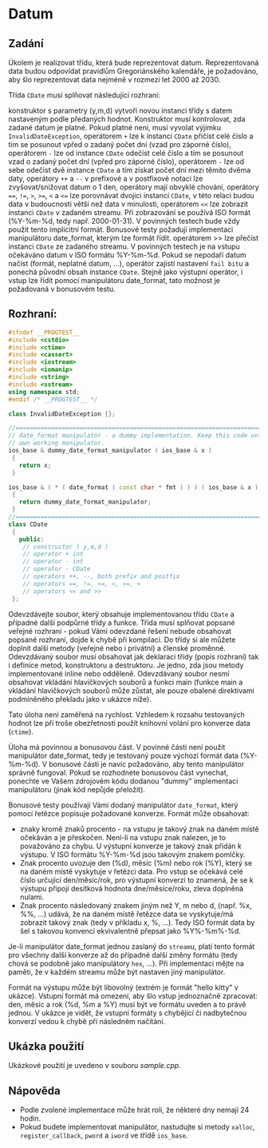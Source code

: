 # Datum
## Zadání
Úkolem je realizovat třídu, která bude reprezentovat datum. Reprezentovaná data budou odpovídat pravidlům Gregoriánského kalendáře, je požadováno, aby šlo reprezentovat data nejméně v rozmezí let 2000 až 2030.

Třída `CDate` musí splňovat následující rozhraní:

konstruktor s parametry (y,m,d) vytvoří novou instanci třídy s datem nastaveným podle předaných hodnot. Konstruktor musí kontrolovat, zda zadané datum je platné. Pokud platné není, musí vyvolat výjimku `InvalidDateException`,
operátorem `+` lze k instanci `CDate` přičíst celé číslo a tím se posunout vpřed o zadaný počet dní (vzad pro záporné číslo),
operátorem `-` lze od instance `CDate` odečíst celé číslo a tím se posunout vzad o zadaný počet dní (vpřed pro záporné číslo),
operátorem `-` lze od sebe odečíst dvě instance `CDate` a tím získat počet dní mezi těmito dvěma daty,
operátory `++` a `--` v prefixové a v postfixové notaci lze zvyšovat/snižovat datum o 1 den, operátory mají obvyklé chování,
operátory `==`, `!=`, `>`, `>=`, `<` a `<=` lze porovnávat dvojici instancí `CDate`, v této relaci budou data v budoucnosti větší než data v minulosti,
operátorem `<<` lze zobrazit instanci `CDate` v zadaném streamu. Při zobrazování se používá ISO formát (%Y-%m-%d, tedy např. 2000-01-31). V povinných testech bude vždy použit tento implicitní formát. Bonusové testy požadují implementaci manipulátoru date_format, kterým lze formát řídit.
operátorem >> lze přečíst instanci `CDate` ze zadaného streamu. V povinných testech je na vstupu očekáváno datum v ISO formátu %Y-%m-%d. Pokud se nepodaří datum načíst (formát, neplatné datum, ...), operátor zajistí nastavení `fail bit`u a ponechá původní obsah instance `CDate`. Stejně jako výstupní operátor, i vstup lze řídit pomocí manipulátoru date_format, tato možnost je požadovaná v bonusovém testu.

## Rozhraní:
```c++
#ifndef __PROGTEST__
#include <cstdio>
#include <ctime>
#include <cassert>
#include <iostream>
#include <iomanip>
#include <string>
#include <sstream>
using namespace std;
#endif /* __PROGTEST__ */

class InvalidDateException {};

//=================================================================================================
// date_format manipulator - a dummy implementation. Keep this code unless you implement your 
// own working manipulator.
ios_base & dummy_date_format_manipulator ( ios_base & x )
 {
   return x;
 }

ios_base & ( * ( date_format ( const char * fmt ) ) ) ( ios_base & x )
 {
   return dummy_date_format_manipulator;
 }
//=================================================================================================
class CDate
 {
   public:
    // constructor ( y,m,d )
    // operator + int
    // operator - int
    // operator - CDate
    // operators ++, --, both prefix and postfix
    // operators ==, !=, <=, <, >=, >
    // operators << and >>
 };
```

Odevzdávejte soubor, který obsahuje implementovanou třídu `CDate` a případné další podpůrné třídy a funkce. Třída musí splňovat popsané veřejné rozhraní - pokud Vámi odevzdané řešení nebude obsahovat popsané rozhraní, dojde k chybě při kompilaci. Do třídy si ale můžete doplnit další metody (veřejné nebo i privátní) a členské proměnné. Odevzdávaný soubor musí obsahovat jak deklaraci třídy (popis rozhraní) tak i definice metod, konstruktoru a destruktoru. Je jedno, zda jsou metody implementované inline nebo odděleně. Odevzdávaný soubor nesmí obsahovat vkládání hlavičkových souborů a funkci main (funkce main a vkládání hlavičkových souborů může zůstat, ale pouze obalené direktivami podmíněného překladu jako v ukázce níže).

Tato úloha není zaměřená na rychlost. Vzhledem k rozsahu testovaných hodnot lze při troše obezřetnosti použít knihovní volání pro konverze data (`ctime`).

Úloha má povinnou a bonusovou část. V povinné části není použit manipulátor date_format, tedy je testovaný pouze výchozí formát data (%Y-%m-%d). V bonusové části je navíc požadováno, aby tento manipulátor správně fungoval. Pokud se rozhodnete bonusovou část vynechat, ponechte ve Vašem zdrojovém kódu dodanou "dummy" implementaci manipulátoru (jinak kód nepůjde přeložit).

Bonusové testy používají Vámi dodaný manipulátor `date_format`, který pomocí řetězce popisuje požadované konverze. Formát může obsahovat:

* znaky kromě znaků procento - na vstupu je takový znak na daném místě očekáván a je přeskočen. Není-li na vstupu znak nalezen, je to považováno za chybu. U výstupní konverze je takový znak přidán k výstupu. V ISO formátu %Y-%m-%d jsou takovým znakem pomlčky.
* Znak procento uvozuje den (%d), měsíc (%m) nebo rok (%Y), který se na daném místě vyskytuje v řetězci data. Pro vstup se očekává celé číslo určující den/měsíc/rok, pro výstupní konverzi to znamená, že se k výstupu připojí desítková hodnota dne/měsíce/roku, zleva doplněná nulami.
* Znak procento následovaný znakem jiným než Y, m nebo d, (např. %x, %%, ...) udává, že na daném místě řetězce data se vyskytuje/má zobrazit takový znak (tedy v příkladu x, %, ...). Tedy ISO formát data by šel s takovou konvencí ekvivalentně přepsat jako %Y%-%m%-%d.

Je-li manipulátor date_format jednou zaslaný do `stream`u, platí tento formát pro všechny další konverze až do případné další změny formátu (tedy chová se podobně jako manipulátory `hex`, ...). Při implementaci mějte na paměti, že v každém streamu může být nastaven jiný manipulátor.

Formát na výstupu může být libovolný (extrém je formát "hello kitty" v ukázce). Vstupní formát má omezení, aby šlo vstup jednoznačně zpracovat: den, měsíc a rok (%d, %m a %Y) musí být ve formátu uveden a to právě jednou. V ukázce je vidět, že vstupní formáty s chybějící či nadbytečnou konverzí vedou k chybě při následném načítání.

## Ukázka použití
Ukázkové použití je uvedeno v souboru _sample.cpp_.

## Nápověda
* Podle zvolené implementace může hrát roli, že některé dny nemají 24 hodin.
* Pokud budete implementovat manipulátor, nastudujte si metody `xalloc`, `register_callback`, `pword` a `iword` ve třídě `ios_base`.